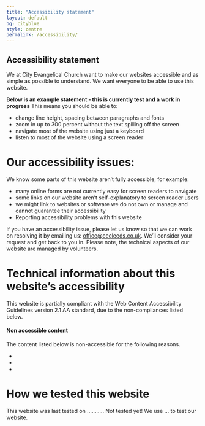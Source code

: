 ```yaml
---
title: "Accessibility statement"
layout: default
bg: cityblue
style: centre
permalink: /accessibility/
---
```


## Accessibility statement

We at City Evangelical Church want to make our websites accessible and as simple as possible to understand. We want everyone to be able to use this website.


**Below is an example statement - this is currently test and a work in progress**
This means you should be able to:

- change line height, spacing between paragraphs and fonts
- zoom in up to 300 percent without the text spilling off the screen
- navigate most of the website using just a keyboard
- listen to most of the website using a screen reader


# Our accessibility issues:

We know some parts of this website aren’t fully accessible, for example:

- many online forms are not currently easy for screen readers to navigate
- some links on our website aren’t self-explanatory to screen reader users
- we might link to websites or software we do not own or manage and cannot guarantee their accessibility 
- Reporting accessibility problems with this website

If you have an accessibility issue, please let us know so that we can work on resolving it by emailing us: office@cecleeds.co.uk.
We’ll consider your request and get back to you in. Please note, the technical aspects of our website are managed by volunteers.

# Technical information about this website’s accessibility

This website is partially compliant with the Web Content Accessibility Guidelines version 2.1 AA standard, due to the non-compliances listed below.

#### Non accessible content

The content listed below is non-accessible for the following reasons.

- 
- 
- 

# How we tested this website

This website was last tested on ........... Not tested yet!
We use ... to test our website.
